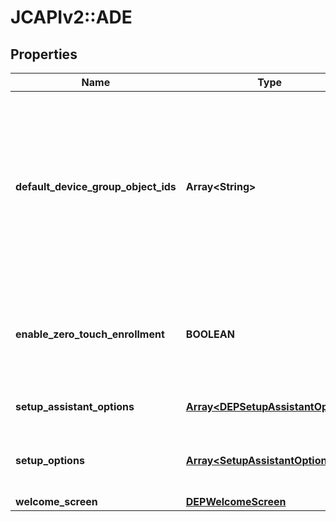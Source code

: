 # JCAPIv2::ADE

## Properties
Name | Type | Description | Notes
------------ | ------------- | ------------- | -------------
**default_device_group_object_ids** | **Array&lt;String&gt;** | An array of ObjectIDs identifying the default device groups for this specific type (based on the OS family) of automated device enrollment. Currently, only a single DeviceGroupID is supported. | [optional] 
**enable_zero_touch_enrollment** | **BOOLEAN** | A toggle to determine if ADE registered devices should go through JumpCloud Zero Touch Enrollment. | [optional] 
**setup_assistant_options** | [**Array&lt;DEPSetupAssistantOption&gt;**](DEPSetupAssistantOption.md) | A Setup Option wrapped as an object | [optional] 
**setup_options** | [**Array&lt;SetupAssistantOption&gt;**](SetupAssistantOption.md) | A list of configured setup options for this enrollment. | [optional] 
**welcome_screen** | [**DEPWelcomeScreen**](DEPWelcomeScreen.md) |  | [optional] 

